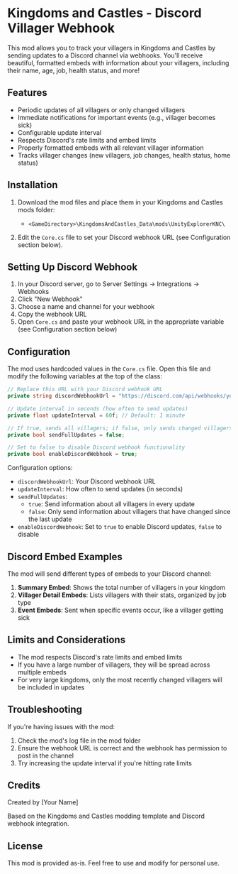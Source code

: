 # Kingdoms and Castles - Discord Villager Webhook

This mod allows you to track your villagers in Kingdoms and Castles by sending updates to a Discord channel via webhooks. You'll receive beautiful, formatted embeds with information about your villagers, including their name, age, job, health status, and more!

## Features

- Periodic updates of all villagers or only changed villagers
- Immediate notifications for important events (e.g., villager becomes sick)
- Configurable update interval
- Respects Discord's rate limits and embed limits
- Properly formatted embeds with all relevant villager information
- Tracks villager changes (new villagers, job changes, health status, home status)

## Installation

1. Download the mod files and place them in your Kingdoms and Castles mods folder:
   - `<GameDirectory>\KingdomsAndCastles_Data\mods\UnityExplorerKNC\`

2. Edit the `Core.cs` file to set your Discord webhook URL (see Configuration section below).

## Setting Up Discord Webhook

1. In your Discord server, go to Server Settings -> Integrations -> Webhooks
2. Click "New Webhook"
3. Choose a name and channel for your webhook
4. Copy the webhook URL
5. Open `Core.cs` and paste your webhook URL in the appropriate variable (see Configuration section below)

## Configuration

The mod uses hardcoded values in the `Core.cs` file. Open this file and modify the following variables at the top of the class:

```csharp
// Replace this URL with your Discord webhook URL
private string discordWebhookUrl = "https://discord.com/api/webhooks/your-webhook-url-here";

// Update interval in seconds (how often to send updates)
private float updateInterval = 60f; // Default: 1 minute

// If true, sends all villagers; if false, only sends changed villagers
private bool sendFullUpdates = false;

// Set to false to disable Discord webhook functionality
private bool enableDiscordWebhook = true;
```

Configuration options:
- `discordWebhookUrl`: Your Discord webhook URL
- `updateInterval`: How often to send updates (in seconds)
- `sendFullUpdates`: 
  - `true`: Send information about all villagers in every update
  - `false`: Only send information about villagers that have changed since the last update
- `enableDiscordWebhook`: Set to `true` to enable Discord updates, `false` to disable

## Discord Embed Examples

The mod will send different types of embeds to your Discord channel:

1. **Summary Embed**: Shows the total number of villagers in your kingdom
2. **Villager Detail Embeds**: Lists villagers with their stats, organized by job type
3. **Event Embeds**: Sent when specific events occur, like a villager getting sick

## Limits and Considerations

- The mod respects Discord's rate limits and embed limits
- If you have a large number of villagers, they will be spread across multiple embeds
- For very large kingdoms, only the most recently changed villagers will be included in updates

## Troubleshooting

If you're having issues with the mod:

1. Check the mod's log file in the mod folder
2. Ensure the webhook URL is correct and the webhook has permission to post in the channel
3. Try increasing the update interval if you're hitting rate limits

## Credits

Created by [Your Name]

Based on the Kingdoms and Castles modding template and Discord webhook integration.

## License

This mod is provided as-is. Feel free to use and modify for personal use. 